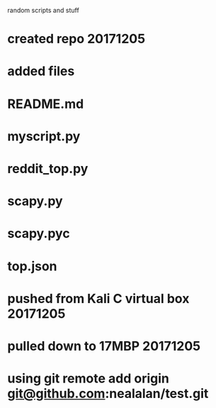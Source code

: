 random scripts and stuff

# created repo 20171205
# added files
#  README.md      
#  myscript.py    
#  reddit_top.py  
#  scapy.py       
#  scapy.pyc      
#  top.json
# pushed from Kali C virtual box 20171205
# pulled down to 17MBP 20171205
#  using git remote add origin git@github.com:nealalan/test.git
#
